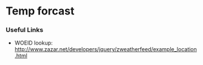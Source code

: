 # Temp forcast

### Useful Links

* WOEID lookup: http://www.zazar.net/developers/jquery/zweatherfeed/example_location.html

